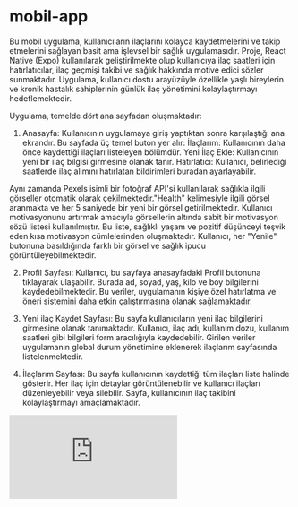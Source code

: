 # mobil-app
Bu mobil uygulama, kullanıcıların ilaçlarını kolayca kaydetmelerini ve takip etmelerini sağlayan basit ama işlevsel bir sağlık uygulamasıdır. Proje, React Native (Expo) kullanılarak geliştirilmekte olup kullanıcıya ilaç saatleri için hatırlatıcılar, ilaç geçmişi takibi ve sağlık hakkında motive edici sözler sunmaktadır. Uygulama, kullanıcı dostu arayüzüyle özellikle yaşlı bireylerin ve kronik hastalık sahiplerinin günlük ilaç yönetimini kolaylaştırmayı hedeflemektedir.

Uygulama, temelde dört ana sayfadan oluşmaktadır:
1) Anasayfa: Kullanıcının uygulamaya giriş yaptıktan sonra karşılaştığı ana ekrandır. Bu sayfada üç temel buton yer alır:
İlaçlarım: Kullanıcının daha önce kaydettiği ilaçları listeleyen bölümdür.
Yeni İlaç Ekle: Kullanıcının yeni bir ilaç bilgisi girmesine olanak tanır.
Hatırlatıcı: Kullanıcı, belirlediği saatlerde ilaç alımını hatırlatan bildirimleri buradan ayarlayabilir.

Aynı zamanda Pexels isimli bir fotoğraf API'si kullanılarak sağlıkla ilgili görseller otomatik olarak çekilmektedir."Health" kelimesiyle ilgili görsel aranmakta ve her 5 saniyede bir yeni bir görsel getirilmektedir. Kullanıcı motivasyonunu artırmak amacıyla görsellerin altında sabit bir motivasyon sözü listesi kullanılmıştır. Bu liste, sağlıklı yaşam ve pozitif düşünceyi teşvik eden kısa motivasyon cümlelerinden oluşmaktadır. Kullanıcı, her "Yenile" butonuna basıldığında farklı bir görsel ve sağlık ipucu görüntüleyebilmektedir. 

2) Profil Sayfası: Kullanıcı, bu sayfaya anasayfadaki Profil butonuna tıklayarak ulaşabilir. Burada ad, soyad, yaş, kilo ve boy bilgilerini kaydedebilmektedir. Bu veriler, uygulamanın kişiye özel hatırlatma ve öneri sistemini daha etkin çalıştırmasına olanak sağlamaktadır.

3) Yeni ilaç Kaydet Sayfası: Bu sayfa kullanıcıların yeni ilaç bilgilerini girmesine olanak tanımaktadır. Kullanıcı, ilaç adı, kullanım dozu, kullanım saatleri gibi bilgileri form aracılığıyla kaydedebilir. Girilen veriler uygulamanın global durum yönetimine eklenerek ilaçlarım sayfasında listelenmektedir.

4) İlaçlarım Sayfası: Bu sayfa kullanıcının kaydettiği tüm ilaçları liste halinde gösterir. Her ilaç için detaylar görüntülenebilir ve kullanıcı ilaçları düzenleyebilir veya silebilir. Sayfa, kullanıcının ilaç takibini kolaylaştırmayı amaçlamaktadır.
   
![image alt](https://github.com/edakrky/mobil-app/blob/353e003eb757852ddc3d60acf5decf5e08a0a887/portfolyo.pdf)

